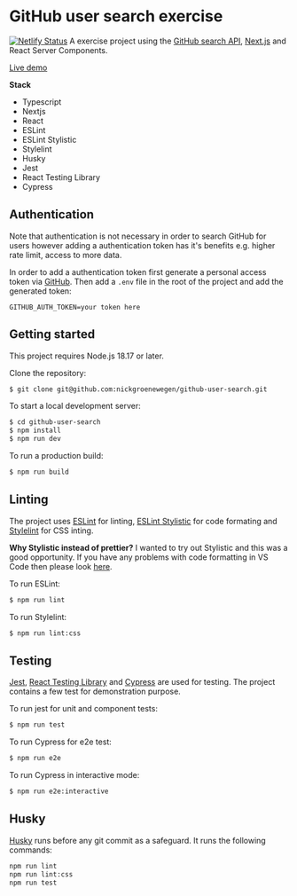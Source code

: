 # GitHub user search exercise
[![Netlify Status](https://api.netlify.com/api/v1/badges/a7b5cbe0-d4c7-43d7-be5b-5a2abe433d8f/deploy-status)](https://app.netlify.com/sites/harmonious-cobbler-f2ee26/deploys)
A exercise project using the [GitHub search API](https://docs.github.com/en/rest/search/search), [Next.js](https://nextjs.org/) and React Server Components.

[Live demo](https://harmonious-cobbler-f2ee26.netlify.app/)

**Stack**
- Typescript
- Nextjs
- React
- ESLint
- ESLint Stylistic
- Stylelint
- Husky
- Jest
- React Testing Library
- Cypress

## Authentication
Note that authentication is not necessary in order to search GitHub for users however adding a authentication token has it's benefits e.g. higher rate limit, access to more data.

In order to add a authentication token first generate a personal access token via [GitHub](https://docs.github.com/en/authentication/keeping-your-account-and-data-secure/managing-your-personal-access-tokens#creating-a-personal-access-token-classic). Then add a `.env` file in the root of the project and add the generated token:

```
GITHUB_AUTH_TOKEN=your token here
```

## Getting started
This project requires Node.js 18.17 or later.

Clone the repository:
```sh
$ git clone git@github.com:nickgroenewegen/github-user-search.git
```
To start a local development server:
```sh
$ cd github-user-search
$ npm install
$ npm run dev
```
To run a production build:
```sh
$ npm run build
```

## Linting
The project uses [ESLint](https://eslint.org/) for linting, [ESLint Stylistic](https://eslint.style/) for code formating and [Stylelint](https://stylelint.io/) for CSS inting.

**Why Stylistic instead of prettier?**
I wanted to try out Stylistic and this was a good opportunity. If you have any problems with code formatting in VS Code then please look [here](https://eslint.style/guide/faq#how-to-auto-format-on-save).

To run ESLint:
```sh
$ npm run lint
```

To run Stylelint:
```sh
$ npm run lint:css
```

## Testing
[Jest](https://jestjs.io/), [React Testing Library](https://testing-library.com/docs/react-testing-library/intro/) and [Cypress](https://docs.cypress.io/guides/overview/why-cypress) are used for testing. The project contains a few test for demonstration purpose.

To run jest for unit and component tests:
```sh
$ npm run test
```

To run Cypress for e2e test:
```sh
$ npm run e2e
```

To run Cypress in interactive mode:
```sh
$ npm run e2e:interactive
```

## Husky
[Husky](https://typicode.github.io/husky/) runs before any git commit as a safeguard. It runs the following commands:
```sh
npm run lint
npm run lint:css
npm run test
```